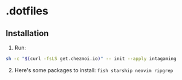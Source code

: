 # .dotfiles

## Installation

1. Run:

```bash
sh -c "$(curl -fsLS get.chezmoi.io)" -- init --apply intagaming
```

2. Here's some packages to install: `fish starship neovim ripgrep`
